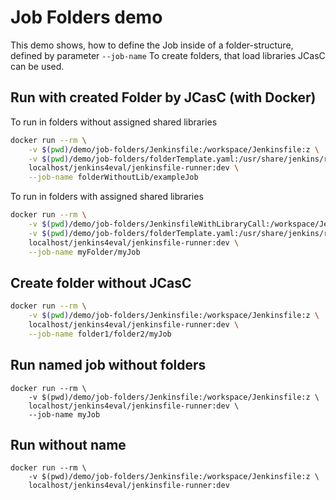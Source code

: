 Job Folders demo
=================

This demo shows, how to define the Job inside of a folder-structure, defined by parameter ```--job-name```
To create folders, that load libraries JCasC can be used.


## Run with created Folder by JCasC (with Docker)  

To run in folders without assigned shared libraries  

```bash
docker run --rm \
	-v $(pwd)/demo/job-folders/Jenkinsfile:/workspace/Jenkinsfile:z \
	-v $(pwd)/demo/job-folders/folderTemplate.yaml:/usr/share/jenkins/ref/casc/folderTemplate.yaml:z \
	localhost/jenkins4eval/jenkinsfile-runner:dev \
	--job-name folderWithoutLib/exampleJob
```	

To run in folders with assigned shared libraries  

```bash
docker run --rm \
	-v $(pwd)/demo/job-folders/JenkinsfileWithLibraryCall:/workspace/Jenkinsfile \
	-v $(pwd)/demo/job-folders/folderTemplate.yaml:/usr/share/jenkins/ref/casc/folderTemplate.yaml \
	localhost/jenkins4eval/jenkinsfile-runner:dev \
	--job-name myFolder/myJob
```
	
## Create folder without JCasC

```bash
docker run --rm \
	-v $(pwd)/demo/job-folders/Jenkinsfile:/workspace/Jenkinsfile:z \
	localhost/jenkins4eval/jenkinsfile-runner:dev \
	--job-name folder1/folder2/myJob
```	

## Run named job without folders

```
docker run --rm \
	-v $(pwd)/demo/job-folders/Jenkinsfile:/workspace/Jenkinsfile:z \
	localhost/jenkins4eval/jenkinsfile-runner:dev \
	--job-name myJob
```

## Run without name
```
docker run --rm \
	-v $(pwd)/demo/job-folders/Jenkinsfile:/workspace/Jenkinsfile:z \
	localhost/jenkins4eval/jenkinsfile-runner:dev
```
